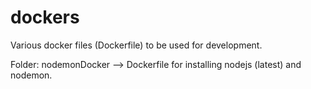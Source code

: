 # dockers
Various docker files (Dockerfile) to be used for development.

Folder:
  nodemonDocker --> Dockerfile for installing nodejs (latest) and nodemon.

